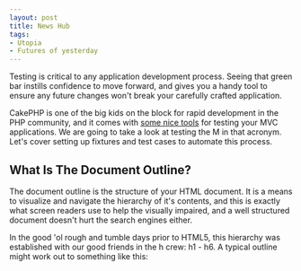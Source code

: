 ```yaml
---
layout: post
title: News Hub
tags: 
- Utopia
- Futures of yesterday
---
```


<p>Testing is critical to any application development process. Seeing that green bar instills confidence to move forward, and gives you a handy tool to ensure any future changes won't break your carefully crafted application.</p>

<p>CakePHP is one of the big kids on the block for rapid development in the PHP community, and it comes with <a href="/">some nice tools</a> for testing your MVC applications. We are going to take a look at testing the M in that acronym. Let's cover setting up fixtures and test cases to automate this process.</p>

<h2>What Is The Document Outline?</h2>
<p>The document outline is the structure of your HTML document. It is a means to visualize and navigate the hierarchy of it's contents, and this is exactly what screen readers use to help the visually impaired, and a well structured document doesn't hurt the search engines either.</p>
<p>In the good 'ol rough and tumble days prior to HTML5, this hierarchy was established with our good friends in the h crew: h1 - h6. A typical outline might work out to something like this:</p>